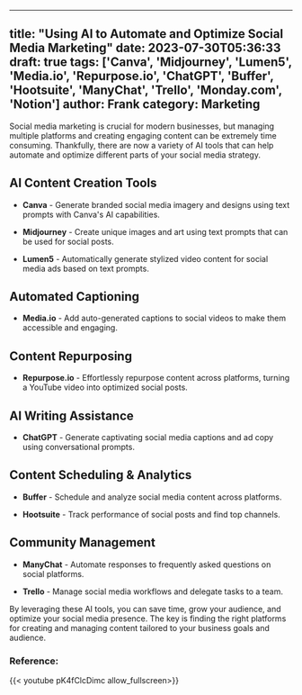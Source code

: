 
---
title: "Using AI to Automate and Optimize Social Media Marketing"
date: 2023-07-30T05:36:33
draft: true
tags: ['Canva', 'Midjourney', 'Lumen5', 'Media.io', 'Repurpose.io', 'ChatGPT', 'Buffer', 'Hootsuite', 'ManyChat', 'Trello', 'Monday.com', 'Notion']
author: Frank
category: Marketing
---

Social media marketing is crucial for modern businesses, but managing multiple platforms and creating engaging content can be extremely time consuming. Thankfully, there are now a variety of AI tools that can help automate and optimize different parts of your social media strategy.

## AI Content Creation Tools

- **Canva** - Generate branded social media imagery and designs using text prompts with Canva's AI capabilities.

- **Midjourney** - Create unique images and art using text prompts that can be used for social posts. 

- **Lumen5** - Automatically generate stylized video content for social media ads based on text prompts.

## Automated Captioning 

- **Media.io** - Add auto-generated captions to social videos to make them accessible and engaging.

## Content Repurposing

- **Repurpose.io** - Effortlessly repurpose content across platforms, turning a YouTube video into optimized social posts.

## AI Writing Assistance

- **ChatGPT** - Generate captivating social media captions and ad copy using conversational prompts.

## Content Scheduling & Analytics

- **Buffer** - Schedule and analyze social media content across platforms. 

- **Hootsuite** - Track performance of social posts and find top channels.

## Community Management 

- **ManyChat** - Automate responses to frequently asked questions on social platforms. 

- **Trello** - Manage social media workflows and delegate tasks to a team.

By leveraging these AI tools, you can save time, grow your audience, and optimize your social media presence. The key is finding the right platforms for creating and managing content tailored to your business goals and audience.


### Reference:
{{< youtube pK4fClcDimc allow_fullscreen>}}
        